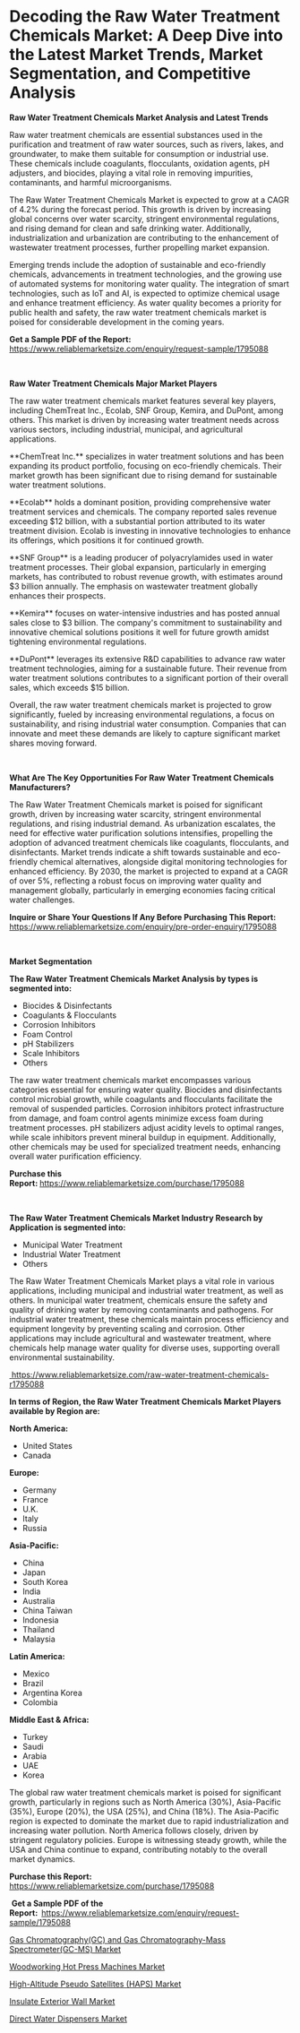 <p><h1>Decoding the Raw Water Treatment Chemicals Market: A Deep Dive into the Latest Market Trends, Market Segmentation, and Competitive Analysis</h1></p><p><strong>Raw Water Treatment Chemicals Market Analysis and Latest Trends</strong></p>
<p><p>Raw water treatment chemicals are essential substances used in the purification and treatment of raw water sources, such as rivers, lakes, and groundwater, to make them suitable for consumption or industrial use. These chemicals include coagulants, flocculants, oxidation agents, pH adjusters, and biocides, playing a vital role in removing impurities, contaminants, and harmful microorganisms.</p><p>The Raw Water Treatment Chemicals Market is expected to grow at a CAGR of 4.2% during the forecast period. This growth is driven by increasing global concerns over water scarcity, stringent environmental regulations, and rising demand for clean and safe drinking water. Additionally, industrialization and urbanization are contributing to the enhancement of wastewater treatment processes, further propelling market expansion.</p><p>Emerging trends include the adoption of sustainable and eco-friendly chemicals, advancements in treatment technologies, and the growing use of automated systems for monitoring water quality. The integration of smart technologies, such as IoT and AI, is expected to optimize chemical usage and enhance treatment efficiency. As water quality becomes a priority for public health and safety, the raw water treatment chemicals market is poised for considerable development in the coming years.</p></p>
<p><strong>Get a Sample PDF of the Report:&nbsp;</strong> <a href="https://www.reliablemarketsize.com/enquiry/request-sample/1795088?utm_campaign=3447&utm_medium=2&utm_source=Github&utm_content=ia&utm_term=01042025&utm_id=raw-water-treatment-chemicals">https://www.reliablemarketsize.com/enquiry/request-sample/1795088</a></p>
<p>&nbsp;</p>
<p><strong>Raw Water Treatment Chemicals Major Market Players</strong></p>
<p><p>The raw water treatment chemicals market features several key players, including ChemTreat Inc., Ecolab, SNF Group, Kemira, and DuPont, among others. This market is driven by increasing water treatment needs across various sectors, including industrial, municipal, and agricultural applications.</p><p>**ChemTreat Inc.** specializes in water treatment solutions and has been expanding its product portfolio, focusing on eco-friendly chemicals. Their market growth has been significant due to rising demand for sustainable water treatment solutions.</p><p>**Ecolab** holds a dominant position, providing comprehensive water treatment services and chemicals. The company reported sales revenue exceeding $12 billion, with a substantial portion attributed to its water treatment division. Ecolab is investing in innovative technologies to enhance its offerings, which positions it for continued growth.</p><p>**SNF Group** is a leading producer of polyacrylamides used in water treatment processes. Their global expansion, particularly in emerging markets, has contributed to robust revenue growth, with estimates around $3 billion annually. The emphasis on wastewater treatment globally enhances their prospects.</p><p>**Kemira** focuses on water-intensive industries and has posted annual sales close to $3 billion. The company's commitment to sustainability and innovative chemical solutions positions it well for future growth amidst tightening environmental regulations.</p><p>**DuPont** leverages its extensive R&D capabilities to advance raw water treatment technologies, aiming for a sustainable future. Their revenue from water treatment solutions contributes to a significant portion of their overall sales, which exceeds $15 billion.</p><p>Overall, the raw water treatment chemicals market is projected to grow significantly, fueled by increasing environmental regulations, a focus on sustainability, and rising industrial water consumption. Companies that can innovate and meet these demands are likely to capture significant market shares moving forward.</p></p>
<p>&nbsp;</p>
<p><strong>What Are The Key Opportunities For Raw Water Treatment Chemicals Manufacturers?</strong></p>
<p><p>The Raw Water Treatment Chemicals market is poised for significant growth, driven by increasing water scarcity, stringent environmental regulations, and rising industrial demand. As urbanization escalates, the need for effective water purification solutions intensifies, propelling the adoption of advanced treatment chemicals like coagulants, flocculants, and disinfectants. Market trends indicate a shift towards sustainable and eco-friendly chemical alternatives, alongside digital monitoring technologies for enhanced efficiency. By 2030, the market is projected to expand at a CAGR of over 5%, reflecting a robust focus on improving water quality and management globally, particularly in emerging economies facing critical water challenges.</p></p>
<p><strong>Inquire or Share Your Questions If Any Before Purchasing This Report:</strong> <a href="https://www.reliablemarketsize.com/enquiry/pre-order-enquiry/1795088?utm_campaign=3447&utm_medium=2&utm_source=Github&utm_content=ia&utm_term=01042025&utm_id=raw-water-treatment-chemicals">https://www.reliablemarketsize.com/enquiry/pre-order-enquiry/1795088</a></p>
<p>&nbsp;</p>
<p><strong>Market Segmentation</strong></p>
<p><strong>The Raw Water Treatment Chemicals Market Analysis by types is segmented into:</strong></p>
<p><ul><li>Biocides & Disinfectants</li><li>Coagulants & Flocculants</li><li>Corrosion Inhibitors</li><li>Foam Control</li><li>pH Stabilizers</li><li>Scale Inhibitors</li><li>Others</li></ul></p>
<p><p>The raw water treatment chemicals market encompasses various categories essential for ensuring water quality. Biocides and disinfectants control microbial growth, while coagulants and flocculants facilitate the removal of suspended particles. Corrosion inhibitors protect infrastructure from damage, and foam control agents minimize excess foam during treatment processes. pH stabilizers adjust acidity levels to optimal ranges, while scale inhibitors prevent mineral buildup in equipment. Additionally, other chemicals may be used for specialized treatment needs, enhancing overall water purification efficiency.</p></p>
<p><strong>Purchase this Report:&nbsp;</strong><a href="https://www.reliablemarketsize.com/purchase/1795088?utm_campaign=3447&utm_medium=2&utm_source=Github&utm_content=ia&utm_term=01042025&utm_id=raw-water-treatment-chemicals">https://www.reliablemarketsize.com/purchase/1795088</a></p>
<p>&nbsp;</p>
<p><strong>The Raw Water Treatment Chemicals Market Industry Research by Application is segmented into:</strong></p>
<p><ul><li>Municipal Water Treatment</li><li>Industrial Water Treatment</li><li>Others</li></ul></p>
<p><p>The Raw Water Treatment Chemicals Market plays a vital role in various applications, including municipal and industrial water treatment, as well as others. In municipal water treatment, chemicals ensure the safety and quality of drinking water by removing contaminants and pathogens. For industrial water treatment, these chemicals maintain process efficiency and equipment longevity by preventing scaling and corrosion. Other applications may include agricultural and wastewater treatment, where chemicals help manage water quality for diverse uses, supporting overall environmental sustainability.</p></p>
<p><a href="https://www.reliablemarketsize.com/raw-water-treatment-chemicals-r1795088?utm_campaign=3447&utm_medium=2&utm_source=Github&utm_content=ia&utm_term=01042025&utm_id=raw-water-treatment-chemicals">&nbsp;https://www.reliablemarketsize.com/raw-water-treatment-chemicals-r1795088</a></p>
<p><strong>In terms of Region, the Raw Water Treatment Chemicals Market Players available by Region are:</strong></p>
<p>
    <p> <strong> North America: </strong>
        <ul>
            <li>United States</li>
            <li>Canada</li>
        </ul>
        </p> 
    <p> <strong> Europe: </strong>
        <ul>
            <li>Germany</li>
            <li>France</li>
            <li>U.K.</li>
            <li>Italy</li>
            <li>Russia</li>
        </ul>
        </p> 
    <p> <strong> Asia-Pacific: </strong>
        <ul>
            <li>China</li>
            <li>Japan</li>
            <li>South Korea</li>
            <li>India</li>
            <li>Australia</li>
            <li>China Taiwan</li>
            <li>Indonesia</li>
            <li>Thailand</li>
            <li>Malaysia</li>
        </ul>
        </p> 
    <p> <strong> Latin America: </strong>
        <ul>
            <li>Mexico</li>
            <li>Brazil</li>
            <li>Argentina Korea</li>
            <li>Colombia</li>
        </ul>
        </p> 
    <p> <strong> Middle East & Africa: </strong>
        <ul>
            <li>Turkey</li>
            <li>Saudi</li>
            <li>Arabia</li>
            <li>UAE</li>
            <li>Korea</li>
        </ul>
    </p>
    </p>
<p><p>The global raw water treatment chemicals market is poised for significant growth, particularly in regions such as North America (30%), Asia-Pacific (35%), Europe (20%), the USA (25%), and China (18%). The Asia-Pacific region is expected to dominate the market due to rapid industrialization and increasing water pollution. North America follows closely, driven by stringent regulatory policies. Europe is witnessing steady growth, while the USA and China continue to expand, contributing notably to the overall market dynamics.</p></p>
<p><strong>Purchase this Report: </strong><a href="https://www.reliablemarketsize.com/purchase/1795088?utm_campaign=3447&utm_medium=2&utm_source=Github&utm_content=ia&utm_term=01042025&utm_id=raw-water-treatment-chemicals">https://www.reliablemarketsize.com/purchase/1795088</a></p>
<p>&nbsp;<strong>Get a Sample PDF of the Report:&nbsp;&nbsp;</strong><a href="https://www.reliablemarketsize.com/enquiry/request-sample/1795088?utm_campaign=3447&utm_medium=2&utm_source=Github&utm_content=ia&utm_term=01042025&utm_id=raw-water-treatment-chemicals">https://www.reliablemarketsize.com/enquiry/request-sample/1795088</a></p>
<p><strong></strong></p>
<p><p><a href="https://www.linkedin.com/pulse/gas-chromatographygc-chromatography-mass-spectrometergc-ms-qu8xc?utm_campaign=3447&utm_medium=2&utm_source=Github&utm_content=ia&utm_term=01042025&utm_id=raw-water-treatment-chemicals">Gas Chromatography(GC) and Gas Chromatography-Mass Spectrometer(GC-MS) Market</a></p><p><a href="https://www.linkedin.com/pulse/woodworking-hot-press-machines-market-growth-forecast-20252032-lqmvc?utm_campaign=3447&utm_medium=2&utm_source=Github&utm_content=ia&utm_term=01042025&utm_id=raw-water-treatment-chemicals">Woodworking Hot Press Machines Market</a></p><p><a href="https://www.linkedin.com/pulse/comprehensive-analysis-high-altitude-pseudo-satellites-bk0pc?utm_campaign=3447&utm_medium=2&utm_source=Github&utm_content=ia&utm_term=01042025&utm_id=raw-water-treatment-chemicals">High-Altitude Pseudo Satellites (HAPS) Market</a></p><p><a href="https://github.com/zoccohaniech/Market-Research-Report-List-1/blob/main/insulate-exterior-wall-market.md?utm_campaign=3447&utm_medium=2&utm_source=Github&utm_content=ia&utm_term=01042025&utm_id=raw-water-treatment-chemicals">Insulate Exterior Wall Market</a></p><p><a href="https://www.linkedin.com/pulse/direct-water-dispensers-industry-market-analysis-evaluating-go8fc?utm_campaign=3447&utm_medium=2&utm_source=Github&utm_content=ia&utm_term=01042025&utm_id=raw-water-treatment-chemicals">Direct Water Dispensers Market</a></p></p>